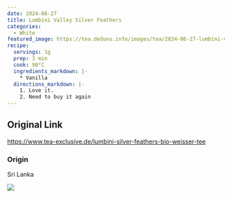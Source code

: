 ```yaml
---
date: 2024-06-27
title: Lumbini Valley Silver Feathers
categories:
  - White
featured_image: https://tea.dedunu.info/images/tea/2024-06-27-lumbini-valley-silver-feathers-1.jpeg
recipe:
  servings: 1g
  prep: 3 min
  cook: 90°C
  ingredients_markdown: |-
    * Vanilla
  directions_markdown: |-
    1. Love it.
    2. Need to buy it again
---
```


## Original Link

<https://www.tea-exclusive.de/lumbini-silver-feathers-bio-weisser-tee>

### Origin

Sri Lanka

![](https://tea.dedunu.info/images/tea/2024-06-27-lumbini-valley-silver-feathers-2.jpeg)
